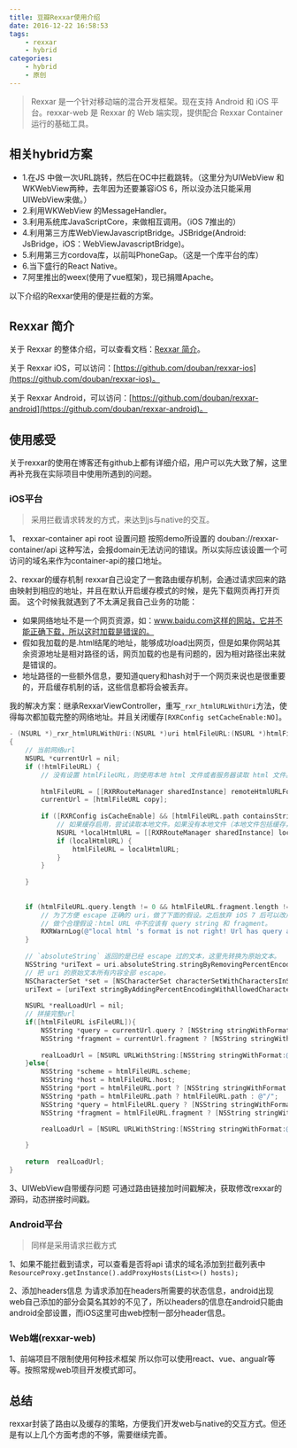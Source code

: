 ```yaml
---
title: 豆瓣Rexxar使用介绍
date: 2016-12-22 16:58:53
tags: 
	- rexxar
	- hybrid
categories:
	- hybrid
    - 原创
---
```


> Rexxar 是一个针对移动端的混合开发框架。现在支持 Android 和 iOS 平台。rexxar-web 是 Rexxar 的 Web 端实现，提供配合 Rexxar Container 运行的基础工具。

<!--more-->

## 相关hybrid方案

* 1.在JS 中做一次URL跳转，然后在OC中拦截跳转。（这里分为UIWebView 和 WKWebView两种，去年因为还要兼容iOS 6，所以没办法只能采用UIWebView来做。）
* 2.利用WKWebView 的MessageHandler。
* 3.利用系统库JavaScriptCore，来做相互调用。（iOS 7推出的）
* 4.利用第三方库WebViewJavascriptBridge。JSBridge(Android: JsBridge，iOS：WebViewJavascriptBridge)。
* 5.利用第三方cordova库，以前叫PhoneGap。（这是一个库平台的库）
* 6.当下盛行的React Native。
* 7.阿里推出的weex(使用了vue框架)，现已捐赠Apache。

以下介绍的Rexxar使用的便是拦截的方案。

## Rexxar 简介

关于 Rexxar 的整体介绍，可以查看文档：[Rexxar 简介](http://lincode.github.io/Rexxar-OpenSource)。

关于 Rexxar iOS，可以访问：[https://github.com/douban/rexxar-ios](https://github.com/douban/rexxar-ios)。

关于 Rexxar Android，可以访问：[https://github.com/douban/rexxar-android](https://github.com/douban/rexxar-android)。

## 使用感受

关于rexxar的使用在博客还有github上都有详细介绍，用户可以先大致了解，这里再补充我在实际项目中使用所遇到的问题。

### iOS平台

> 采用拦截请求转发的方式，来达到js与native的交互。

1、 rexxar-container api root 设置问题
按照demo所设置的 douban://rexxar-container/api 这种写法，会报domain无法访问的错误。所以实际应该设置一个可访问的域名来作为container-api的接口地址。

2、rexxar的缓存机制
rexxar自己设定了一套路由缓存机制，会通过请求回来的路由映射到相应的地址，并且在默认开启缓存模式的时候，是先下载网页再打开页面。
这个时候我就遇到了不太满足我自己业务的功能：
* 如果网络地址不是一个网页资源，如：www.baidu.com这样的网站，它并不能正确下载，所以这时加载是错误的。
* 假如我加载的是.html结尾的地址，能够成功load出网页，但是如果你网站其余资源地址是相对路径的话，网页加载的也是有问题的，因为相对路径出来就是错误的。
* 地址路径的一些额外信息，要知道query和hash对于一个网页来说也是很重要的，开启缓存机制的话，这些信息都将会被丢弃。

我的解决方案：继承RexxarViewController，重写`_rxr_htmlURLWithUri`方法，使得每次都加载完整的网络地址。并且关闭缓存`[RXRConfig setCacheEnable:NO]`。

```ObjectiveC
- (NSURL *)_rxr_htmlURLWithUri:(NSURL *)uri htmlFileURL:(NSURL *)htmlFileURL
{
    // 当前网络url
    NSURL *currentUrl = nil;
    if (!htmlFileURL) {
        // 没有设置 htmlFileURL，则使用本地 html 文件或者服务器读取 html 文件。
        
        htmlFileURL = [[RXRRouteManager sharedInstance] remoteHtmlURLForURI:self.uri];
        currentUrl = [htmlFileURL copy];
        
        if ([RXRConfig isCacheEnable] && [htmlFileURL.path containsString: @".html"]) {
            // 如果缓存启用，尝试读取本地文件。如果没有本地文件（本地文件包括缓存，和资源文件夹），则从服务器读取。
            NSURL *localHtmlURL = [[RXRRouteManager sharedInstance] localHtmlURLForURI:self.uri];
            if (localHtmlURL) {
                htmlFileURL = localHtmlURL;
            }
        }
        
    }
    
    
    if (htmlFileURL.query.length != 0 && htmlFileURL.fragment.length != 0) {
        // 为了方便 escape 正确的 uri，做了下面的假设。之后放弃 iOS 7 后可以改用 `queryItem` 来实现。
        // 做个合理假设：html URL 中不应该有 query string 和 fragment。
        RXRWarnLog(@"local html 's format is not right! Url has query and fragment.");
    }
    
    // `absoluteString` 返回的是已经 escape 过的文本，这里先转换为原始文本。
    NSString *uriText = uri.absoluteString.stringByRemovingPercentEncoding;
    // 把 uri 的原始文本所有内容全部 escape。
    NSCharacterSet *set = [NSCharacterSet characterSetWithCharactersInString:@""];
    uriText = [uriText stringByAddingPercentEncodingWithAllowedCharacters:set];
    
    NSURL *realLoadUrl = nil;
    // 拼接完整url
    if([htmlFileURL isFileURL]){
        NSString *query = currentUrl.query ? [NSString stringWithFormat:@"?%@&uri=%@",currentUrl.query, uriText] : [NSString stringWithFormat:@"?uri=%@", uriText];
        NSString *fragment = currentUrl.fragment ? [NSString stringWithFormat:@"#%@",currentUrl.fragment] : @"";
        
        realLoadUrl = [NSURL URLWithString:[NSString stringWithFormat:@"%@%@%@",htmlFileURL.absoluteString, query, fragment]];
    }else{
        NSString *scheme = htmlFileURL.scheme;
        NSString *host = htmlFileURL.host;
        NSString *port = htmlFileURL.port ? [NSString stringWithFormat:@":%@",htmlFileURL.port] : @"";
        NSString *path = htmlFileURL.path ? htmlFileURL.path : @"/";
        NSString *query = htmlFileURL.query ? [NSString stringWithFormat:@"?%@&uri=%@",htmlFileURL.query, uriText] : [NSString stringWithFormat:@"?uri=%@", uriText];
        NSString *fragment = htmlFileURL.fragment ? [NSString stringWithFormat:@"#%@",htmlFileURL.fragment] : @"";
        
        realLoadUrl = [NSURL URLWithString:[NSString stringWithFormat:@"%@://%@%@%@%@%@", scheme, host, port, path, query, fragment]];

    }
    
    return  realLoadUrl;
}
```

3、UIWebView自带缓存问题
可通过路由链接加时间戳解决，获取修改rexxar的源码，动态拼接时间戳。

### Android平台

> 同样是采用请求拦截方式

1、如果不能拦截到请求，可以查看是否将api 请求的域名添加到拦截列表中
`ResourceProxy.getInstance().addProxyHosts(List<>() hosts);`

2、添加headers信息
为请求添加在headers所需要的状态信息，android出现web自己添加的部分会莫名其妙的不见了，所以headers的信息在android只能由android全部设置，而iOS这里可由web控制一部分header信息。

### Web端(rexxar-web)

1、前端项目不限制使用何种技术框架
所以你可以使用react、vue、angualr等等。按照常规web项目开发模式即可。


## 总结

rexxar封装了路由以及缓存的策略，方便我们开发web与native的交互方式。但还是有以上几个方面考虑的不够，需要继续完善。

